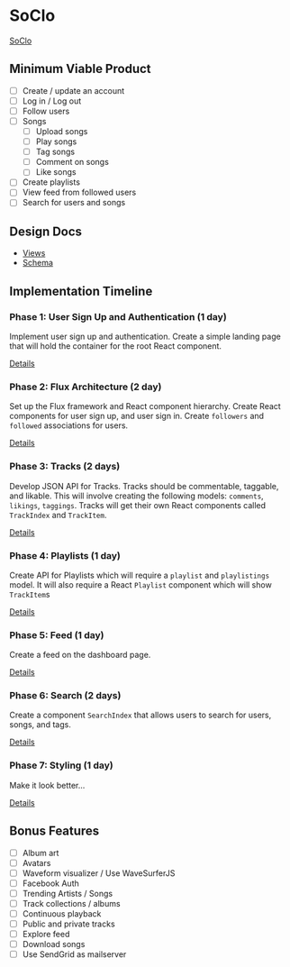 # SoClo
[SoClo](http://trackiechan.herokuapp.com)

## Minimum Viable Product
- [ ] Create / update an account
- [ ] Log in / Log out
- [ ] Follow users
- [ ] Songs
  - [ ] Upload songs
  - [ ] Play songs
  - [ ] Tag songs
  - [ ] Comment on songs
  - [ ] Like songs
- [ ] Create playlists
- [ ] View feed from followed users
- [ ] Search for users and songs

## Design Docs
- [Views](./docs/views.md)
- [Schema](./docs/schema.md)

## Implementation Timeline
### Phase 1: User Sign Up and Authentication (1 day)
Implement user sign up and authentication. Create a simple landing page that will hold the container for the root React component.

[Details](./docs/phases/phase_1.md)

### Phase 2: Flux Architecture (2 day)
Set up the Flux framework and React component hierarchy. Create React components for user sign up, and user sign in. Create `followers` and `followed` associations for users.

[Details](./docs/phases/phase_2.md)

### Phase 3: Tracks (2 days)
Develop JSON API for Tracks. Tracks should be commentable, taggable, and likable. This will involve creating the following models: `comments`, `likings`, `taggings`. Tracks will get their own React components called `TrackIndex` and `TrackItem`.

[Details](./docs/phases/phase_3.md)

### Phase 4: Playlists (1 day)
Create API for Playlists which will require a `playlist` and `playlistings` model. It will also require a React `Playlist` component which will show `TrackItem`s

[Details](./docs/phases/phase_4.md)

### Phase 5: Feed (1 day)
Create a feed on the dashboard page.

[Details](./docs/phases/phase_5.md)

### Phase 6: Search (2 days)
Create a component `SearchIndex` that allows users to search for users, songs, and tags.

[Details](./docs/phases/phase_6.md)

### Phase 7: Styling (1 day)
Make it look better...

[Details](./docs/phases/phase_7.md)

## Bonus Features
- [ ] Album art
- [ ] Avatars
- [ ] Waveform visualizer / Use WaveSurferJS
- [ ] Facebook Auth
- [ ] Trending Artists / Songs
- [ ] Track collections / albums
- [ ] Continuous playback
- [ ] Public and private tracks
- [ ] Explore feed
- [ ] Download songs
- [ ] Use SendGrid as mailserver
